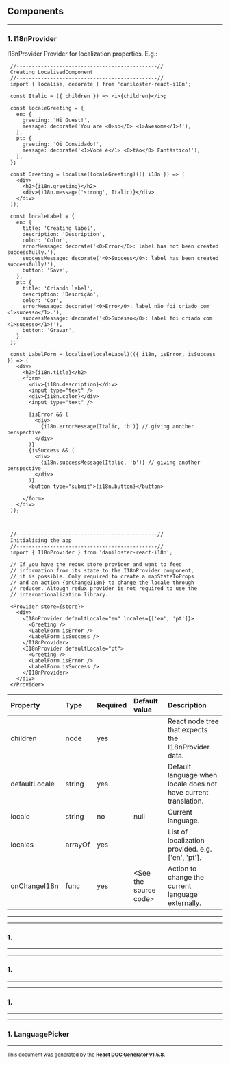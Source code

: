 Components
----------

****

### 1. I18nProvider

I18nProvider
Provider for localization properties.
E.g.:
```
 //----------------------------------------------//
 Creating LocalisedComponent
 //----------------------------------------------//
 import { localise, decorate } from 'daniloster-react-i18n';

 const Italic = ({ children }) => <i>{children}</i>;

 const localeGreeting = {
   en: {
     greeting: 'Hi Guest!',
     message: decorate('You are <0>so</0> <1>Awesome</1>!'),
   },
   pt: {
     greeting: 'Oi Convidado!',
     message: decorate('<1>Você é</1> <0>tão</0> Fantástico!'),
   },
 };

 const Greeting = localise(localeGreeting)(({ i18n }) => (
   <div>
     <h2>{i18n.greeting}</h2>
     <div>{i18n.message('strong', Italic)}</div>
   </div>
 ));

 const localeLabel = {
   en: {
     title: 'Creating label',
     description: 'Description',
     color: 'Color',
     errorMessage: decorate('<0>Error</0>: label has not been created successfully.'),
     successMessage: decorate('<0>Success</0>: label has been created successfully!'),
     button: 'Save',
   },
   pt: {
     title: 'Criando label',
     description: 'Descrição',
     color: 'Cor',
     errorMessage: decorate('<0>Erro</0>: label não foi criado com <1>sucesso</1>.'),
     successMessage: decorate('<0>Sucesso</0>: label foi criado com <1>sucesso</1>!'),
     button: 'Gravar',
   },
 };

 const LabelForm = localise(localeLabel)(({ i18n, isError, isSuccess }) => (
   <div>
     <h2>{i18n.title}</h2>
     <form>
       <div>{i18n.description}</div>
       <input type="text" />
       <div>{i18n.color}</div>
       <input type="text" />

       {isError && (
         <div>
           {i18n.errorMessage(Italic, 'b')} // giving another perspective
         </div>
       )}
       {isSuccess && (
         <div>
           {i18n.successMessage(Italic, 'b')} // giving another perspective
         </div>
       )}
       <button type="submit">{i18n.button}</button>

     </form>
   </div>
 ));



 //----------------------------------------------//
 Initialising the app
 //----------------------------------------------//
 import { I18nProvider } from 'daniloster-react-i18n';

 // If you have the redux store provider and want to feed
 // information from its state to the I18nProvider component,
 // it is possible. Only required to create a mapStateToProps
 // and an action {onChangeI18n} to change the locale through
 // reducer. Altough redux provider is not required to use the
 // internationalization library.

 <Provider store={store}>
   <div>
     <I18nProvider defaultLocale="en" locales={['en', 'pt']}>
       <Greeting />
       <LabelForm isError />
       <LabelForm isSuccess />
     </I18nProvider>
     <I18nProvider defaultLocale="pt">
       <Greeting />
       <LabelForm isError />
       <LabelForm isSuccess />
     </I18nProvider>
   </div>
 </Provider>
```   




Property | Type | Required | Default value | Description
:--- | :--- | :--- | :--- | :---
children|node|yes||React node tree that expects the I18nProvider data.
defaultLocale|string|yes||Default language when locale does not have current translation.
locale|string|no|null|Current language.
locales|arrayOf|yes||List of localization provided. e.g. [&#x27;en&#x27;, &#x27;pt&#x27;].
onChangeI18n|func|yes|&lt;See the source code&gt;|Action to change the current language externally.
-----
****

### 1. 




-----
****

### 1. 




-----
****

### 1. 




-----
****

### 1. LanguagePicker




-----

<sub>This document was generated by the <a href="https://github.com/marborkowski/react-doc-generator" target="_blank">**React DOC Generator v1.5.8**</a>.</sub>
